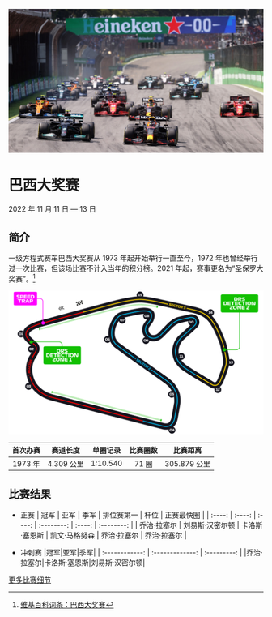 ![巴西大奖赛](../../media/img/photos/brazil.jpg)

# 巴西大奖赛

2022 年 11 月 11 日 — 13 日

## 简介

一级方程式赛车巴西大奖赛从 1973 年起开始举行一直至今，1972 年也曾经举行过一次比赛，但该场比赛不计入当年的积分榜。2021 年起，赛事更名为“圣保罗大奖赛”。[^1]

![赛道图](../../media/img/circuits/brazil-2022.png)

| 首次办赛 |  赛道长度  | 单圈记录 | 比赛圈数 |   比赛距离   |
| :------: | :--------: | :------: | :------: | :----------: |
| 1973 年  | 4.309 公里 | 1:10.540 |  71 圈   | 305.879 公里 |

## 比赛结果

- 正赛
  | 冠军 | 亚军 | 季军 | 排位赛第一 | 杆位 | 正赛最快圈 |
  | :----: | :----: | :----: | :--------: | :----: | :--------: |
  | 乔治·拉塞尔 | 刘易斯·汉密尔顿 | 卡洛斯·塞恩斯 | 凯文·马格努森 | 乔治·拉塞尔 | 乔治·拉塞尔 |

- 冲刺赛
  |冠军|亚军|季军|
  | :------------: | :-------------: | :---------: |
  |乔治·拉塞尔|卡洛斯·塞恩斯|刘易斯·汉密尔顿|

[更多比赛细节](https://www.formula1.com/en/racing/2022/Brazil.html)

[^1]: [维基百科词条：巴西大奖赛](https://zh.wikipedia.org/wiki/%E5%B7%B4%E8%A5%BF%E5%A4%A7%E5%A5%96%E8%B5%9B)
